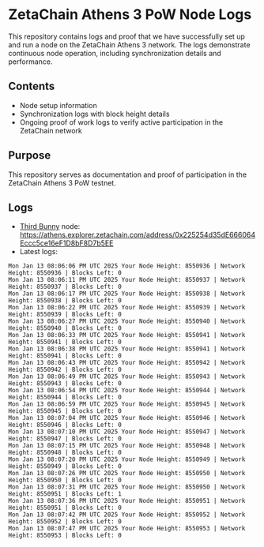 # ZetaChain Athens 3 PoW Node Logs
This repository contains logs and proof that we have successfully set up and run a node on the ZetaChain Athens 3 network. The logs demonstrate continuous node operation, including synchronization details and performance.

## Contents
- Node setup information
- Synchronization logs with block height details
- Ongoing proof of work logs to verify active participation in the ZetaChain network

## Purpose
This repository serves as documentation and proof of participation in the ZetaChain Athens 3 PoW testnet.

## Logs

- [Third Bunny](https://thirdbunny.xyz/) node: https://athens.explorer.zetachain.com/address/0x225254d35dE666064Eccc5ce16eF1D8bF8D7b5EE
- Latest logs:
```
Mon Jan 13 08:06:06 PM UTC 2025 Your Node Height: 8550936 | Network Height: 8550936 | Blocks Left: 0
Mon Jan 13 08:06:11 PM UTC 2025 Your Node Height: 8550937 | Network Height: 8550937 | Blocks Left: 0
Mon Jan 13 08:06:17 PM UTC 2025 Your Node Height: 8550938 | Network Height: 8550938 | Blocks Left: 0
Mon Jan 13 08:06:22 PM UTC 2025 Your Node Height: 8550939 | Network Height: 8550939 | Blocks Left: 0
Mon Jan 13 08:06:27 PM UTC 2025 Your Node Height: 8550940 | Network Height: 8550940 | Blocks Left: 0
Mon Jan 13 08:06:33 PM UTC 2025 Your Node Height: 8550941 | Network Height: 8550941 | Blocks Left: 0
Mon Jan 13 08:06:38 PM UTC 2025 Your Node Height: 8550941 | Network Height: 8550941 | Blocks Left: 0
Mon Jan 13 08:06:43 PM UTC 2025 Your Node Height: 8550942 | Network Height: 8550942 | Blocks Left: 0
Mon Jan 13 08:06:49 PM UTC 2025 Your Node Height: 8550943 | Network Height: 8550943 | Blocks Left: 0
Mon Jan 13 08:06:54 PM UTC 2025 Your Node Height: 8550944 | Network Height: 8550944 | Blocks Left: 0
Mon Jan 13 08:06:59 PM UTC 2025 Your Node Height: 8550945 | Network Height: 8550945 | Blocks Left: 0
Mon Jan 13 08:07:04 PM UTC 2025 Your Node Height: 8550946 | Network Height: 8550946 | Blocks Left: 0
Mon Jan 13 08:07:10 PM UTC 2025 Your Node Height: 8550947 | Network Height: 8550947 | Blocks Left: 0
Mon Jan 13 08:07:15 PM UTC 2025 Your Node Height: 8550948 | Network Height: 8550948 | Blocks Left: 0
Mon Jan 13 08:07:20 PM UTC 2025 Your Node Height: 8550949 | Network Height: 8550949 | Blocks Left: 0
Mon Jan 13 08:07:26 PM UTC 2025 Your Node Height: 8550950 | Network Height: 8550950 | Blocks Left: 0
Mon Jan 13 08:07:31 PM UTC 2025 Your Node Height: 8550950 | Network Height: 8550951 | Blocks Left: 1
Mon Jan 13 08:07:36 PM UTC 2025 Your Node Height: 8550951 | Network Height: 8550951 | Blocks Left: 0
Mon Jan 13 08:07:42 PM UTC 2025 Your Node Height: 8550952 | Network Height: 8550952 | Blocks Left: 0
Mon Jan 13 08:07:47 PM UTC 2025 Your Node Height: 8550953 | Network Height: 8550953 | Blocks Left: 0
```

